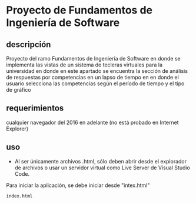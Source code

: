 # Proyecto de Fundamentos de Ingeniería de Software

## descripción
Proyecto del ramo Fundamentos de Ingeniería de Software en donde se implementa las vistas de un sistema de tecleras virtuales para la universidad en donde en este apartado se encuentra la sección de análisis de respuestas por competencias en un lapso de tiempo en en donde el usuario selecciona las competencias según el período de tiempo y el tipo de gráfico

## requerimientos

cualquier navegador del 2016 en adelante (no está probado en Internet Explorer)

## uso

* Al ser únicamente archivos .html, sólo deben abrir desde el explorador de archivos o usar un servidor virtual como Live Server de Visual Studio Code.

Para iniciar la aplicación, se debe iniciar desde "intex.html"
```
index.html
```
